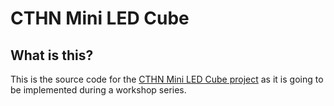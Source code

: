 CTHN Mini LED Cube
==================
What is this?
-------------
This is the source code for the [CTHN Mini LED Cube project][1] as it is going to
be implemented during a workshop series.

[1]: http://www.cthn.de/projects/LEDCube
